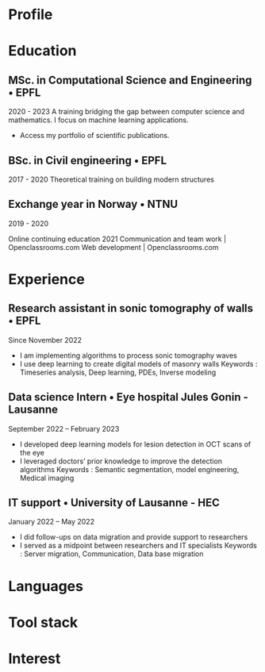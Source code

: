 # Profile


# Education
## MSc. in Computational Science and Engineering • EPFL
2020  - 2023
A training bridging the gap between computer science and mathematics. I focus on machine learning applications.
-	Access my portfolio of scientific publications.

## BSc. in Civil engineering • EPFL
2017 - 2020
Theoretical training on building modern structures

## Exchange year in Norway • NTNU 
2019 - 2020

Online continuing education
2021 
Communication and team work | Openclassrooms.com
Web development                        | Openclassrooms.com


# Experience

## Research assistant in sonic tomography of walls • EPFL
Since November 2022
-	I am implementing algorithms to process sonic tomography waves
-	I use deep learning to create digital models of masonry walls 
Keywords : Timeseries analysis, Deep learning, PDEs, Inverse modeling

## Data science Intern • Eye hospital Jules Gonin - Lausanne
 September 2022 – February 2023
-	I developed deep learning models for lesion detection in OCT scans of the eye
-	I leveraged doctors’ prior knowledge to improve the detection algorithms
Keywords : Semantic segmentation, model engineering, Medical imaging

## IT support • University of Lausanne - HEC
January 2022 – May 2022
-	I did follow-ups on data migration and provide support to researchers
-	I served as a midpoint between researchers and IT specialists
Keywords : Server migration, Communication, Data base migration


# Languages


# Tool stack



# Interest
